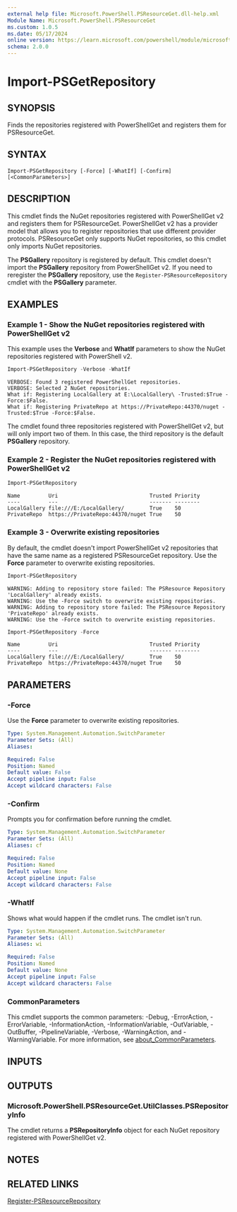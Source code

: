 ```yaml
---
external help file: Microsoft.PowerShell.PSResourceGet.dll-help.xml
Module Name: Microsoft.PowerShell.PSResourceGet
ms.custom: 1.0.5
ms.date: 05/17/2024
online version: https://learn.microsoft.com/powershell/module/microsoft.powershell.psresourceget/import-psgetrepository?view=powershellget-3.x&WT.mc_id=ps-gethelp
schema: 2.0.0
---
```


# Import-PSGetRepository

## SYNOPSIS
Finds the repositories registered with PowerShellGet and registers them for PSResourceGet.

## SYNTAX

```
Import-PSGetRepository [-Force] [-WhatIf] [-Confirm] [<CommonParameters>]
```

## DESCRIPTION

This cmdlet finds the NuGet repositories registered with PowerShellGet v2 and registers them for
PSResourceGet. PowerShellGet v2 has a provider model that allows you to register repositories that
use different provider protocols. PSResourceGet only supports NuGet repositories, so this cmdlet
only imports NuGet repositories.

The **PSGallery** repository is registered by default. This cmdlet doesn't import the **PSGallery**
repository from PowerShellGet v2. If you need to reregister the **PSGallery** repository, use the
`Register-PSResourceRepository` cmdlet with the **PSGallery** parameter.

## EXAMPLES

### Example 1 - Show the NuGet repositories registered with PowerShellGet v2

This example uses the **Verbose** and **WhatIf** parameters to show the NuGet repositories
registered with PowerShell v2.

```powershell
Import-PSGetRepository -Verbose -WhatIf
```

```Output
VERBOSE: Found 3 registered PowerShellGet repositories.
VERBOSE: Selected 2 NuGet repositories.
What if: Registering LocalGallery at E:\LocalGallery\ -Trusted:$True -Force:$False.
What if: Registering PrivateRepo at https://PrivateRepo:44370/nuget -Trusted:$True -Force:$False.
```

The cmdlet found three repositories registered with PowerShellGet v2, but will only import two of
them. In this case, the third repository is the default **PSGallery** repository.

### Example 2 - Register the NuGet repositories registered with PowerShellGet v2

```powershell
Import-PSGetRepository
```

```Output
Name         Uri                             Trusted Priority
----         ---                             ------- --------
LocalGallery file:///E:/LocalGallery/        True    50
PrivateRepo  https://PrivateRepo:44370/nuget True    50
```

### Example 3 - Overwrite existing repositories

By default, the cmdlet doesn't import PowerShellGet v2 repositories that have the same name as a
registered PSResourceGet repository. Use the **Force** parameter to overwrite existing repositories.

```powershell
Import-PSGetRepository
```

```Output
WARNING: Adding to repository store failed: The PSResource Repository 'LocalGallery' already exists.
WARNING: Use the -Force switch to overwrite existing repositories.
WARNING: Adding to repository store failed: The PSResource Repository 'PrivateRepo' already exists.
WARNING: Use the -Force switch to overwrite existing repositories.
```

```powershell
Import-PSGetRepository -Force
```

```Output
Name         Uri                             Trusted Priority
----         ---                             ------- --------
LocalGallery file:///E:/LocalGallery/        True    50
PrivateRepo  https://PrivateRepo:44370/nuget True    50
```

## PARAMETERS

### -Force

Use the **Force** parameter to overwrite existing repositories.

```yaml
Type: System.Management.Automation.SwitchParameter
Parameter Sets: (All)
Aliases:

Required: False
Position: Named
Default value: False
Accept pipeline input: False
Accept wildcard characters: False
```

### -Confirm

Prompts you for confirmation before running the cmdlet.

```yaml
Type: System.Management.Automation.SwitchParameter
Parameter Sets: (All)
Aliases: cf

Required: False
Position: Named
Default value: None
Accept pipeline input: False
Accept wildcard characters: False
```

### -WhatIf

Shows what would happen if the cmdlet runs. The cmdlet isn't run.

```yaml
Type: System.Management.Automation.SwitchParameter
Parameter Sets: (All)
Aliases: wi

Required: False
Position: Named
Default value: None
Accept pipeline input: False
Accept wildcard characters: False
```

### CommonParameters

This cmdlet supports the common parameters: -Debug, -ErrorAction, -ErrorVariable,
-InformationAction, -InformationVariable, -OutVariable, -OutBuffer, -PipelineVariable, -Verbose,
-WarningAction, and -WarningVariable. For more information, see
[about_CommonParameters](http://go.microsoft.com/fwlink/?LinkID=113216).

## INPUTS

## OUTPUTS

### Microsoft.PowerShell.PSResourceGet.UtilClasses.PSRepositoryInfo

The cmdlet returns a **PSRepositoryInfo** object for each NuGet repository registered with
PowerShellGet v2.

## NOTES

## RELATED LINKS

[Register-PSResourceRepository](Register-PSResourceRepository.md)
